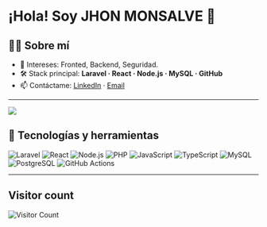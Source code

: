 # ¡Hola! Soy **JHON MONSALVE** 👋


## 🧑‍💻 Sobre mí

* 🎯 Intereses: Fronted, Backend, Seguridad.
* 🛠️ Stack principal: **Laravel · React · Node.js · MySQL · GitHub**
* 📫 Contáctame: [LinkedIn](https://www.linkedin.com/in/jhon-monsalve-96aba21b3/) · [Email](mailto:mjhon6811@gmail.com)

---
<div>
  <img src="https://github-readme-activity-graph.vercel.app/graph?username=Monsalve-11&bg_color=212121&color=ffffff&line=404db0&point=ffcd42&area=true&hide_border=true"/>
</div>


## 🧰 Tecnologías y herramientas

![Laravel](https://img.shields.io/badge/Laravel-FF2D20?logo=laravel\&logoColor=white)
![React](https://img.shields.io/badge/React-20232a?logo=react\&logoColor=61DAFB)
![Node.js](https://img.shields.io/badge/Node.js-43853d?logo=node.js\&logoColor=white)
![PHP](https://img.shields.io/badge/PHP-777BB4?logo=php\&logoColor=white)
![JavaScript](https://img.shields.io/badge/JavaScript-F7DF1E?logo=javascript\&logoColor=black)
![TypeScript](https://img.shields.io/badge/TypeScript-3178C6?logo=typescript\&logoColor=white)
![MySQL](https://img.shields.io/badge/MySQL-005C84?logo=mysql\&logoColor=white)
![PostgreSQL](https://img.shields.io/badge/PostgreSQL-316192?logo=postgresql\&logoColor=white)
![GitHub Actions](https://img.shields.io/badge/GitHub%20Actions-2088FF?logo=github-actions\&logoColor=white)

---
## Visitor count

![Visitor Count](https://komarev.com/ghpvc/?username=Monsalve-11&color=blue)

